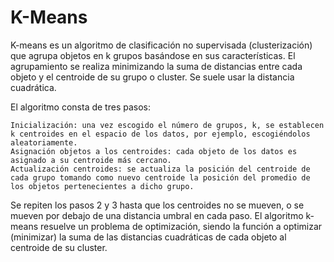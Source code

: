 # K-Means 
K-means es un algoritmo de clasificación no supervisada (clusterización) que agrupa objetos en k grupos basándose en sus características. El agrupamiento se realiza minimizando la suma de distancias entre cada objeto y el centroide de su grupo o cluster. Se suele usar la distancia cuadrática.

El algoritmo consta de tres pasos:

    Inicialización: una vez escogido el número de grupos, k, se establecen k centroides en el espacio de los datos, por ejemplo, escogiéndolos aleatoriamente.
    Asignación objetos a los centroides: cada objeto de los datos es asignado a su centroide más cercano.
    Actualización centroides: se actualiza la posición del centroide de cada grupo tomando como nuevo centroide la posición del promedio de los objetos pertenecientes a dicho grupo.

Se repiten los pasos 2 y 3 hasta que los centroides no se mueven, o se mueven por debajo de una distancia umbral en cada paso.
El algoritmo k-means resuelve un problema de optimización, siendo la función a optimizar (minimizar) la suma de las distancias cuadráticas de cada objeto al centroide de su cluster.
